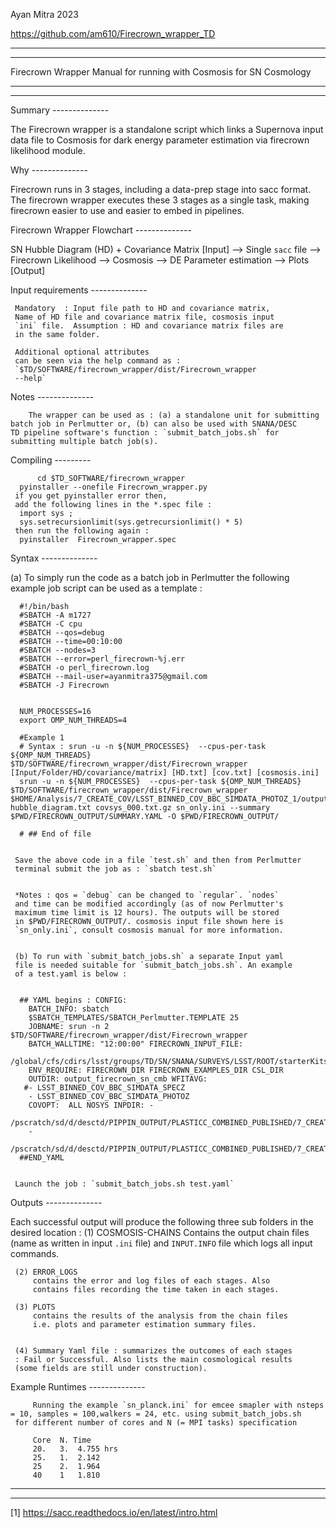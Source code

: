 Ayan Mitra 2023

https://github.com/am610/Firecrown_wrapper_TD
********************************************************************
********************************************************************

Firecrown Wrapper Manual for running with Cosmosis for SN Cosmology

********************************************************************
********************************************************************


Summary --------------

The Firecrown wrapper is a standalone script which links a Supernova input
data file to Cosmosis for dark energy parameter estimation via firecrown
likelihood module.

Why --------------

Firecrown runs in 3 stages, including a data-prep stage into sacc format.
The firecrown wrapper executes these 3 stages as a single task, making
firecrown easier to use and easier to embed in pipelines.

Firecrown Wrapper Flowchart --------------

 SN Hubble Diagram (HD) + Covariance Matrix [Input]
 --> Single `sacc` file
     --> Firecrown Likelihood
          --> Cosmosis
	       --> DE Parameter estimation
	           --> Plots [Output]


Input requirements --------------

	 Mandatory  : Input file path to HD and covariance matrix,
	 Name of HD file and covariance matrix file, cosmosis input
	 `ini` file.  Assumption : HD and covariance matrix files are
	 in the same folder.

	 Additional optional attributes
	 can be seen via the help command as : 
	 `$TD/SOFTWARE/firecrown_wrapper/dist/Firecrown_wrapper
	 --help`

   
Notes --------------

        The wrapper can be used as : (a) a standalone unit for submitting
	batch job in Perlmutter or, (b) can also be used with SNANA/DESC
	TD pipeline software's function : `submit_batch_jobs.sh` for
	submitting multiple batch job(s).

Compiling ---------

          cd $TD_SOFTWARE/firecrown_wrapper
	  pyinstaller --onefile Firecrown_wrapper.py
	 if you get pyinstaller error then,
	 add the following lines in the *.spec file :
	  import sys ;
	  sys.setrecursionlimit(sys.getrecursionlimit() * 5)
	 then run the following again : 
	  pyinstaller  Firecrown_wrapper.spec

Syntax --------------

(a) To simply run the code as a batch job in Perlmutter the
	 following example job script can be used as a template :

	  #!/bin/bash
	  #SBATCH -A m1727
	  #SBATCH -C cpu
	  #SBATCH --qos=debug
	  #SBATCH --time=00:10:00
	  #SBATCH --nodes=3
	  #SBATCH --error=perl_firecrown-%j.err
	  #SBATCH -o perl_firecrown.log
	  #SBATCH --mail-user=ayanmitra375@gmail.com
	  #SBATCH -J Firecrown


	  NUM_PROCESSES=16
	  export OMP_NUM_THREADS=4

	  #Example 1
	  # Syntax : srun -u -n ${NUM_PROCESSES}  --cpus-per-task ${OMP_NUM_THREADS} $TD/SOFTWARE/firecrown_wrapper/dist/Firecrown_wrapper [Input/Folder/HD/covariance/matrix] [HD.txt] [cov.txt] [cosmosis.ini]
	  srun -u -n ${NUM_PROCESSES}  --cpus-per-task ${OMP_NUM_THREADS} $TD/SOFTWARE/firecrown_wrapper/dist/Firecrown_wrapper $HOME/Analysis/7_CREATE_COV/LSST_BINNED_COV_BBC_SIMDATA_PHOTOZ_1/output hubble_diagram.txt covsys_000.txt.gz sn_only.ini --summary $PWD/FIRECROWN_OUTPUT/SUMMARY.YAML -O $PWD/FIRECROWN_OUTPUT/

	  # ## End of file


	 Save the above code in a file `test.sh` and then from Perlmutter
	 terminal submit the job as : `sbatch test.sh`


	 *Notes : qos = `debug` can be changed to `regular`. `nodes`
	 and time can be modified accordingly (as of now Perlmutter's
	 maximum time limit is 12 hours). The outputs will be stored
	 in $PWD/FIRECROWN_OUTPUT/. cosmosis input file shown here is
	 `sn_only.ini`, consult cosmosis manual for more information.


	 (b) To run with `submit_batch_jobs.sh` a separate Input yaml
	 file is needed suitable for `submit_batch_jobs.sh`. An example
	 of a test.yaml is below :


	  ## YAML begins : CONFIG:
	    BATCH_INFO: sbatch
	    $SBATCH_TEMPLATES/SBATCH_Perlmutter.TEMPLATE 25
	    JOBNAME: srun -n 2 $TD/SOFTWARE/firecrown_wrapper/dist/Firecrown_wrapper
	    BATCH_WALLTIME: "12:00:00" FIRECROWN_INPUT_FILE:
	    /global/cfs/cdirs/lsst/groups/TD/SN/SNANA/SURVEYS/LSST/ROOT/starterKits/firecrown+submit_batch_jobs/Cosmosis_Input_Scripts/sn_planck.ini
	    ENV_REQUIRE: FIRECROWN_DIR FIRECROWN_EXAMPLES_DIR CSL_DIR
	    OUTDIR: output_firecrown_sn_cmb WFITAVG:
	   #- LSST_BINNED_COV_BBC_SIMDATA_SPECZ
	    - LSST_BINNED_COV_BBC_SIMDATA_PHOTOZ
	    COVOPT:  ALL NOSYS INPDIR: -
	    /pscratch/sd/d/desctd/PIPPIN_OUTPUT/PLASTICC_COMBINED_PUBLISHED/7_CREATE_COV/LSST_BINNED_COV_BBC_SIMDATA_PHOTOZ_1/output
	    -
	    /pscratch/sd/d/desctd/PIPPIN_OUTPUT/PLASTICC_COMBINED_PUBLISHED/7_CREATE_COV/LSST_BINNED_COV_BBC_SIMDATA_PHOTOZ_2/output
	  ##END_YAML


	 Launch the job : `submit_batch_jobs.sh test.yaml`


Outputs --------------

Each successful output will produce the following three
	 sub folders in the desired location :
	 (1) COSMOSIS-CHAINS
	     Contains the output chain files (name as written in input
	     `.ini` file) and `INPUT.INFO` file which logs all input
	     commands.

	 (2) ERROR_LOGS
	     contains the error and log files of each stages. Also
	     contains files recording the time taken in each stages.

	 (3) PLOTS
	     contains the results of the analysis from the chain files
	     i.e. plots and parameter estimation summary files.


	 (4) Summary Yaml file : summarizes the outcomes of each stages
	 : Fail or Successful. Also lists the main cosmological results
	 (some fields are still under construction).


Example Runtimes --------------

         Running the example `sn_planck.ini` for emcee smapler with nsteps = 10, samples = 100,walkers = 24, etc. using submit_batch_jobs.sh
	 for different number of cores and N (= MPI tasks) specification
	 
         Core  N. Time
         20.   3.  4.755 hrs
         25.   1.  2.142
         25    2.  1.964 
         40    1   1.810
	 
********************************************************************
********************************************************************


[1] https://sacc.readthedocs.io/en/latest/intro.html
